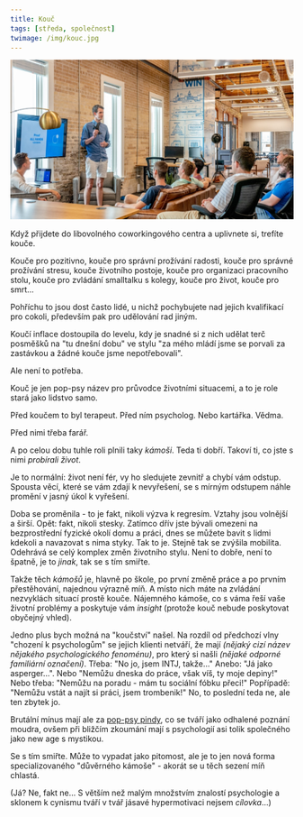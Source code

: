 ```yaml
---
title: Kouč
tags: [středa, společnost]
twimage: /img/kouc.jpg
---
```


![cover](/img/kouc.jpg)

Když přijdete do libovolného coworkingového centra a uplivnete si, trefíte kouče.

Kouče pro pozitivno, kouče pro správní prožívání radosti, kouče pro správné prožívání stresu, kouče životního postoje, kouče pro organizaci pracovního stolu, kouče pro zvládání smalltalku s kolegy, kouče pro život, kouče pro smrt...

Pohříchu to jsou dost často lidé, u nichž pochybujete nad jejich kvalifikací pro cokoli, především pak pro udělování rad jiným.

Koučí inflace dostoupila do levelu, kdy je snadné si z nich udělat terč posměšků na "tu dnešní dobu" ve stylu "za mého mládí jsme se porvali za zastávkou a žádné kouče jsme nepotřebovali".

Ale není to potřeba.

Kouč je jen pop-psy název pro průvodce životními situacemi, a to je role stará jako lidstvo samo.

Před koučem to byl terapeut. Před ním psycholog. Nebo kartářka. Vědma.

Před nimi třeba farář.

A po celou dobu tuhle roli plnili taky _kámoši_. Teda ti dobří. Takoví ti, co jste s nimi _probírali život_.

Je to normální: život není fér, vy ho sledujete zevnitř a chybí vám odstup. Spousta věcí, které se vám zdají k nevyřešení, se s mírným odstupem náhle promění v jasný úkol k vyřešení. 

Doba se proměnila - to je fakt, nikoli výzva k regresím. Vztahy jsou volnější a širší. Opět: fakt, nikoli stesky. Zatímco dřív jste bývali omezeni na bezprostřední fyzické okolí domu a práci, dnes se můžete bavit s lidmi kdekoli a navazovat s nima styky. Tak to je. Stejně tak se zvýšila mobilita. Odehrává se celý komplex změn životního stylu. Není to dobře, není to špatně, je to _jinak_, tak se s tím smiřte.

Takže těch _kámošů_ je, hlavně po škole, po první změně práce a po prvním přestěhování, najednou výrazně míň. A místo nich máte na zvládání nezvyklách situací prostě kouče. Nájemného kámoše, co s váma řeší vaše životní problémy a poskytuje vám _insight_ (protože kouč nebude poskytovat obyčejný vhled).

Jedno plus bych možná na "koučství" našel. Na rozdíl od předchozí vlny "chození k psychologům" se jejich klienti netváří, že mají _(nějaký cizí název nějakého psychologického fenoménu)_, pro který si našli _(nějaké odporné familiární označení)_. Třeba: "No jo, jsem INTJ, takže..." Anebo: "Já jako asperger...". Nebo "Nemůžu dneska do práce, však víš, ty moje depiny!" Nebo třeba: "Nemůžu na poradu - mám tu sociální fóbku přeci!" Popřípadě: "Nemůžu vstát a najít si práci, jsem trombenik!" No, to poslední teda ne, ale ten zbytek jo. 

Brutální mínus mají ale za [pop-psy pindy](https://psychologie.cz/7-mytu-pop-psychologie/), co se tváří jako odhalené poznání moudra, ovšem při bližčím zkoumání mají s psychologií asi tolik společného jako new age s mystikou.

Se s tím smiřte. Může to vypadat jako pitomost, ale je to jen nová forma specializovaného "důvěrného kámoše" - akorát se u těch sezení míň chlastá.

(Já? Ne, fakt ne... S větším než malým množstvím znalostí psychologie a sklonem k cynismu tváří v tvář jásavé hypermotivaci nejsem _cílovka_...)